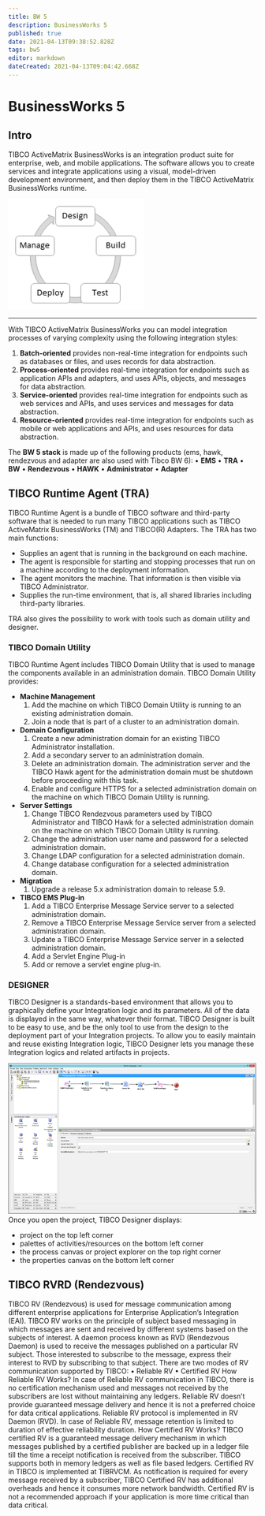 ```yaml
---
title: BW 5
description: BusinessWorks 5
published: true
date: 2021-04-13T09:38:52.828Z
tags: bw5
editor: markdown
dateCreated: 2021-04-13T09:04:42.668Z
---
```


# BusinessWorks 5
## Intro

TIBCO ActiveMatrix BusinessWorks is an integration product suite for enterprise, web, and mobile applications.
The software allows you to create services and integrate applications using a visual, model-driven development environment, and then deploy them in the TIBCO ActiveMatrix BusinessWorks runtime.

![cicle.png](/bw5/cicle.png)

---

With TIBCO ActiveMatrix BusinessWorks you can model integration processes of varying complexity using the following integration styles:
1.	**Batch-oriented** provides non-real-time integration for endpoints such as databases or files, and uses records for data abstraction.
1.	**Process-oriented** provides real-time integration for endpoints such as application APIs and adapters, and uses APIs, objects, and messages for data abstraction.
1.	**Service-oriented** provides real-time integration for endpoints such as web services and APIs, and uses services and messages for data abstraction.
1.	**Resource-oriented** provides real-time integration for endpoints such as mobile or web applications and APIs, and uses resources for data abstraction.

The **BW 5 stack** is made up of the following products (ems, hawk, rendezvous and adapter are also used with Tibco BW 6):
•	**EMS**
•	**TRA**
• **BW**
•	**Rendezvous**
•	**HAWK**
•	**Administrator**
•	**Adapter**


## TIBCO Runtime Agent (TRA) 

TIBCO Runtime Agent is a bundle of TIBCO software and third-party software that is needed to run many TIBCO applications such as TIBCO ActiveMatrix BusinessWorks (TM) and TIBCO(R) Adapters. 
The TRA has two main functions: 
- Supplies an agent that is running in the background on each machine. 
- The agent is responsible for starting and stopping processes that run on a machine according to the deployment information. 
- The agent monitors the machine. That information is then visible via TIBCO Administrator. 
- Supplies the run-time environment, that is, all shared libraries including third-party libraries.

TRA also gives the possibility to work with tools such as domain utility and designer.

### TIBCO Domain Utility

TIBCO Runtime Agent includes TIBCO Domain Utility that is used to manage the components available in an administration domain.
TIBCO Domain Utility provides:
- **Machine Management**
  1. Add the machine on which TIBCO Domain Utility is running to an existing administration domain.
  1. Join a node that is part of a cluster to an administration domain.
- **Domain Configuration**
  1. Create a new administration domain for an existing TIBCO Administrator installation.
  1. Add a secondary server to an administration domain.
  1. Delete an administration domain. The administration server and the TIBCO Hawk agent for the administration domain must be shutdown before proceeding with this task.
  1. Enable and configure HTTPS for a selected administration domain on the machine on which TIBCO Domain Utility is running.
- **Server Settings**
  1. Change TIBCO Rendezvous parameters used by TIBCO Administrator and TIBCO Hawk for a selected administration domain on the machine on which TIBCO Domain Utility is running.
  1. Change the administration user name and password for a selected administration domain.
  1. Change LDAP configuration for a selected administration domain.
  1. Change database configuration for a selected administration domain.
- **Migration**
  1. Upgrade a release 5.x administration domain to release 5.9.
- **TIBCO EMS Plug-in**
  1. Add a TIBCO Enterprise Message Service server to a selected administration domain.
  1. Remove a TIBCO Enterprise Message Service server from a selected administration domain.
  1. Update a TIBCO Enterprise Message Service server in a selected administration domain.
  1. Add a Servlet Engine Plug-in
  1. Add or remove a servlet engine plug-in.

### DESIGNER
TIBCO Designer is a standards-based environment that allows you to graphically define your Integration logic and its parameters. All of the data is displayed in the same way, whatever their format. TIBCO Designer is built to be easy to use, and be the only tool to use from the design to the deployment part of your Integration projects. To allow you to easily maintain and reuse existing Integration logic, TIBCO Designer lets you manage these Integration logics and related artifacts in projects.

![des_ex.png](/bw5/des_ex.png)
Once you open the project, TIBCO Designer displays:
- project on the top left corner
- palettes of activities/resources on the bottom left corner
- the process canvas or project explorer on the top right corner
- the properties canvas on the bottom left corner

## TIBCO RVRD (Rendezvous)
TIBCO RV (Rendezvous) is used for message communication among different enterprise applications for Enterprise Application’s Integration (EAI).
TIBCO RV works on the principle of subject based messaging in which messages are sent and received by different systems based on the subjects of interest. A daemon process known as RVD (Rendezvous Daemon) is used to receive the messages published on a particular RV subject. Those interested to subscribe to the message, express their interest to RVD by subscribing to that subject.
There are two modes of RV communication supported by TIBCO:
•	Reliable RV
•	Certified RV
How Reliable RV Works?
In case of Reliable RV communication in TIBCO, there is no certification mechanism used and messages not received by the subscribers are lost without maintaining any ledgers. Reliable RV doesn’t provide guaranteed message delivery and hence it is not a preferred choice for data critical applications.
Reliable RV protocol is implemented in RV Daemon (RVD). In case of Reliable RV, message retention is limited to duration of effective reliability duration.
How Certified RV Works?
TIBCO certified RV is a guaranteed message delivery mechanism in which messages published by a certified publisher are backed up in a ledger file till the time a receipt notification is received from the subscriber.  TIBCO supports both in memory ledgers as well as file based ledgers.
Certified RV in TIBCO is implemented at TIBRVCM. As notification is required for every message received by a subscriber, TIBCO Certified RV has additional overheads and hence it consumes more network bandwidth. Certified RV is not a recommended approach if your application is more time critical than data critical.
  






